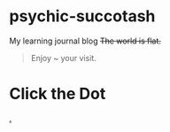 # psychic-succotash
My learning journal blog
~~The world is flat.~~
> Enjoy ~ your visit.

# Click the Dot
[.](https://1nam.github.io/psychic-succotash/)
